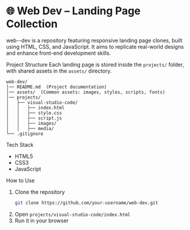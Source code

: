 # 🌐 Web Dev – Landing Page Collection
web--dev is a repository featuring responsive landing page clones, built using HTML, CSS, and JavaScript. It aims to replicate real-world designs and enhance front-end development skills.

Project Structure
Each landing page is stored inside the `projects/` folder, with shared assets in the `assets/` directory.

```
web-dev/
│── README.md  (Project documentation)
│── assets/  (Common assets: images, styles, scripts, fonts)
│── projects/
│   ├── visual-studio-code/
│   │   ├── index.html
│   │   ├── style.css
│   │   ├── script.js
│   │   ├── images/
│   │   ├── media/
└── .gitignore
```



Tech Stack
- HTML5
- CSS3
- JavaScript

How to Use
1. Clone the repository  
   ```sh
   git clone https://github.com/your-username/web-dev.git
   ```
2. Open `projects/visual-studio-code/index.html`
3. Run it in your browser
